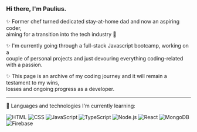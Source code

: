### Hi there, I'm Paulius.

✨ Former chef turned dedicated stay-at-home dad and now an aspiring coder, <br />
aiming for a transition into the tech industry :raised_hands:

✨ I'm currently going through a full-stack Javascript bootcamp, working on a <br />
couple of personal projects and just devouring everything coding-related with a passion.

✨ This page is an archive of my coding journey and it will remain a testament to my wins, <br />
losses and ongoing progress as a developer.

---

🌱 Languages and technologies I'm currently learning:


![HTML](https://img.shields.io/badge/-HTML-000?&logo=HTML5)
![CSS](https://img.shields.io/badge/-CSS-000?&logo=CSS3)
![JavaScript](https://img.shields.io/badge/-JavaScript-000?&logo=JavaScript) 
![TypeScript](https://img.shields.io/badge/-TypeScript-000?&logo=TypeScript) 
![Node.js](https://img.shields.io/badge/-Node.js-000?&logo=node.js) 
![React](https://img.shields.io/badge/-React-000?&logo=React)
![MongoDB](https://img.shields.io/badge/-MongoDB-000?&logo=MongoDB)
![Firebase](https://img.shields.io/badge/-Firestore-000?&logo=Firebase)

